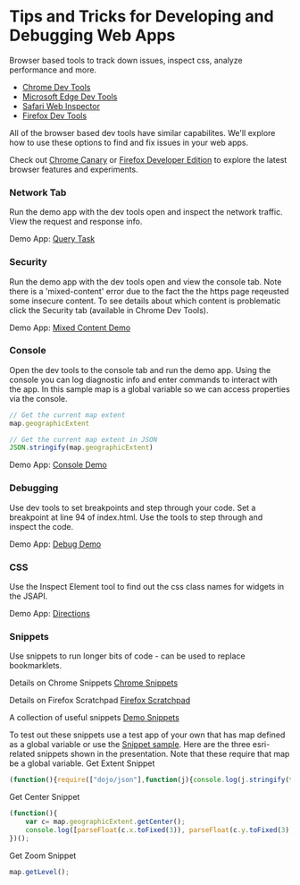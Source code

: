 # Tips and Tricks for Developing and Debugging Web Apps

Browser based tools to track down issues, inspect css, analyze performance and more. 

  - [Chrome Dev Tools]
  - [Microsoft Edge Dev Tools]
  - [Safari Web Inspector]
  - [Firefox Dev Tools]
  
All of the browser based dev tools have similar capabilites. We'll explore how to use these options to find and fix issues in your web apps. 

Check out [Chrome Canary] or [Firefox Developer Edition] to explore the latest browser features and experiments.

### Network Tab
Run the demo app with the dev tools open and inspect the network traffic. View the request and response info. 

Demo App:  [Query Task] 

### Security
Run the demo app with the dev tools open and view the console tab. Note there is a 'mixed-content' error due to the fact the the https page reqeusted some insecure content. To see details about which content is problematic click the Security tab (available in Chrome Dev Tools). 

Demo App: [Mixed Content Demo]

### Console
Open the dev tools to the console tab and run the demo app. Using the console you can log diagnostic info and enter commands to interact with the app. In this sample map is a global variable so we can access properties via the console. 
``` javascript
// Get the current map extent 
map.geographicExtent

// Get the current map extent in JSON
JSON.stringify(map.geographicExtent)
```
Demo App: [Console Demo]

### Debugging
Use dev tools to set breakpoints and step through your code. Set a breakpoint at line 94 of index.html. Use the tools to step through and inspect the code. 

Demo App: [Debug Demo]

### CSS 
Use the Inspect Element tool to find out the css class names for widgets in the JSAPI.

Demo App: [Directions]

### Snippets
Use snippets to run longer bits of code - can be used to replace bookmarklets. 

Details on Chrome Snippets
[Chrome Snippets]

Details on Firefox Scratchpad
[Firefox Scratchpad]

A collection of useful snippets
[Demo Snippets]

To test out these snippets use a test app of your own that has map defined as a global variable or use the [Snippet sample]. Here are the three esri-related snippets shown in the presentation. Note that these require that map be a global variable.
Get Extent Snippet
``` javascript
(function(){require(["dojo/json"],function(j){console.log(j.stringify(function(){var e=map.extent.toJson();e.xmin=parseInt(e.xmin);e.ymin=parseInt(e.ymin);e.xmax=parseInt(e.xmax);e.ymax=parseInt(e.ymax);return e;}()));})})();
```

Get Center Snippet
``` javascript
(function(){
    var c= map.geographicExtent.getCenter();
    console.log([parseFloat(c.x.toFixed(3)), parseFloat(c.y.toFixed(3))]);
})();
```

Get Zoom Snippet
``` javascript
map.getLevel();
```



[//]: # (These are reference links used in the body of this note and get stripped out when the markdown processor does its job. There is no need to format nicely because it shouldn't be seen. Thanks SO - http://stackoverflow.com/questions/4823468/store-comments-in-markdown-syntax)
   [Demo Snippets]: <http://www.briangrinstead.com/blog/devtools-snippets>
   [Chrome Snippets]: <https://developers.google.com/web/tools/chrome-devtools/debug/snippets/?hl=en>
   [Firefox Scratchpad]:<https://developer.mozilla.org/en-US/docs/Tools/Scratchpad>
   [Chrome Dev Tools]: <https://developer.chrome.com/devtools>
   [Chrome Canary]: <https://www.google.com/chrome/browser/canary.html>
   [Safari Web Inspector]: <https://developer.apple.com/library/safari/documentation/AppleApplications/Conceptual/Safari_Developer_Guide/Introduction/Introduction.html>
   [Firefox Dev Tools]: <https://developer.mozilla.org/en-US/docs/Tools>
   [Firefox Developer Edition]: <https://developer.mozilla.org/en-US/docs/Tools>
   [Microsoft Edge Dev Tools]: <https://dev.windows.com/en-us/microsoft-edge/platform/documentation/f12-devtools-guide/>
   [Query Task]: <https://developers.arcgis.com/javascript/beta/sample-code/tasks-query/index.html>
   [Mixed Content Demo]: <https://www.arcgis.com/apps/Minimalist/index.html?appid=6dbf11d8c0c84e55b19b864952ec0624>
   [Console Demo]: <http://developers.arcgis.com/javascript/samples/widget_basemap/>
   [Debug Demo]: <http://developers.arcgis.com/javascript/samples/query_buffer>
   [Directions]: <http://developers.arcgis.com/javascript/samples/widget_directions_basic/>
   [Snippet sample]: <https://developers.arcgis.com/javascript/jssamples/map_simple.html>
   [PlDb]: <https://github.com/joemccann/dillinger/tree/master/plugins/dropbox/README.md>
   [PlGh]:  <https://github.com/joemccann/dillinger/tree/master/plugins/github/README.md>
   [PlGd]: <https://github.com/joemccann/dillinger/tree/master/plugins/googledrive/README.md>
   [PlOd]: <https://github.com/joemccann/dillinger/tree/master/plugins/onedrive/README.md>

